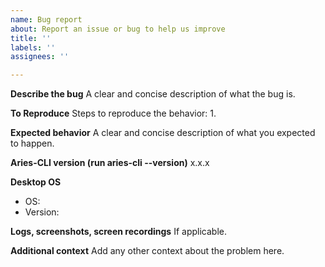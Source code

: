 ```yaml
---
name: Bug report
about: Report an issue or bug to help us improve
title: ''
labels: ''
assignees: ''

---
```


**Describe the bug**
A clear and concise description of what the bug is.

**To Reproduce**
Steps to reproduce the behavior:
1.

**Expected behavior**
A clear and concise description of what you expected to happen.

**Aries-CLI version (run aries-cli --version)**
x.x.x

**Desktop OS**
- OS:
- Version:

**Logs, screenshots, screen recordings**
If applicable.

**Additional context**
Add any other context about the problem here.
